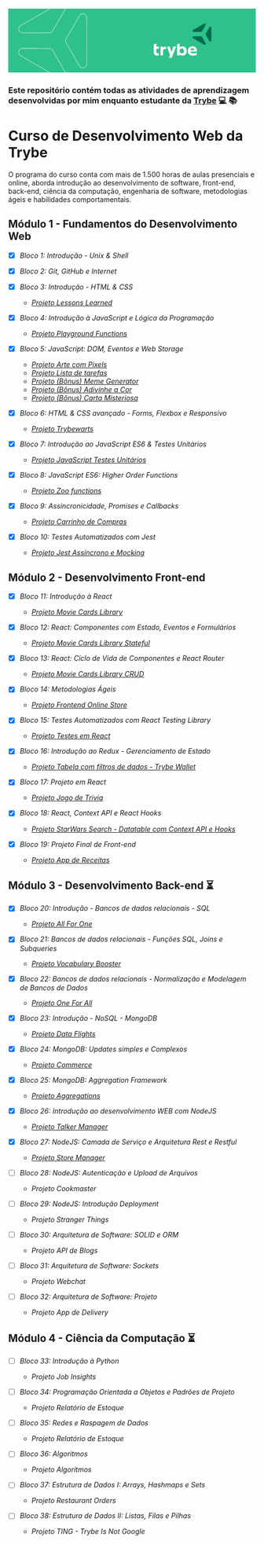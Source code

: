 ![capa trybe](capa_trybe.png)

### Este repositório contém todas as atividades de aprendizagem desenvolvidas por mim enquanto estudante da [Trybe](https://www.betrybe.com/formacao-desenvolvimento-web) :computer: :books:

# Curso de Desenvolvimento Web da Trybe
O programa do curso conta com mais de 1.500 horas de aulas presenciais e online, aborda introdução ao desenvolvimento de software, front-end, back-end, ciência da computação, engenharia de software, metodologias ágeis e habilidades comportamentais.

## Módulo 1 - Fundamentos do Desenvolvimento Web

- [x] _Bloco 1: Introdução - Unix & Shell_

- [x] _Bloco 2: Git, GitHub e Internet_

- [x] _Bloco 3: Introdução - HTML & CSS_
  - [_Projeto Lessons Learned_](https://github.com/tryber/sd-011-project-lessons-learned/pull/97)

- [x] _Bloco 4: Introdução à JavaScript e Lógica da Programação_
  - [_Projeto Playground Functions_](https://github.com/tryber/sd-011-project-playground-functions/pull/96)

- [x] _Bloco 5: JavaScript: DOM, Eventos e Web Storage_
  - [_Projeto Arte com Pixels_](https://github.com/tryber/sd-011-project-pixels-art/pull/56)
  - [_Projeto Lista de tarefas_](https://github.com/tryber/sd-011-project-todo-list/pull/80)
  - [_Projeto (Bônus) Meme Generator_](https://github.com/tryber/sd-011-project-meme-generator/pull/46)
  - [_Projeto (Bônus) Adivinhe a Cor_](https://github.com/tryber/sd-011-project-color-guess/pull/34)
  - [_Projeto (Bônus) Carta Misteriosa_](https://github.com/tryber/sd-011-project-mistery-letter/pull/26)

- [x] _Bloco 6: HTML & CSS avançado - Forms, Flexbox e Responsivo_
  - [_Projeto Trybewarts_](https://github.com/tryber/sd-011-project-trybewarts/pull/151)

- [x] _Bloco 7: Introdução ao JavaScript ES6 & Testes Unitários_
  - [_Projeto JavaScript Testes Unitários_](https://github.com/tryber/sd-011-project-js-unit-tests/pull/51)

- [x] _Bloco 8: JavaScript ES6: Higher Order Functions_
  - [_Projeto Zoo functions_](https://github.com/tryber/sd-011-project-zoo-functions/pull/87)

- [x] _Bloco 9: Assincronicidade, Promises e Callbacks_
  - [_Projeto Carrinho de Compras_](https://github.com/tryber/sd-011-project-shopping-cart/pull/72)

- [x] _Bloco 10: Testes Automatizados com Jest_
  - [_Projeto Jest Assíncrono e Mocking_](https://github.com/tryber/sd-011-project-jest/pull/114)

## Módulo 2 - Desenvolvimento Front-end

- [x] _Bloco 11: Introdução à React_
  - [_Projeto Movie Cards Library_](https://github.com/tryber/sd-011-project-movie-cards-library/pull/97)

- [x] _Bloco 12: React: Componentes com Estado, Eventos e Formulários_
  - [_Projeto Movie Cards Library Stateful_](https://github.com/tryber/sd-011-project-movie-cards-library-stateful/pull/75)

- [x] _Bloco 13: React: Ciclo de Vida de Componentes e React Router_
  - [_Projeto Movie Cards Library CRUD_](https://github.com/tryber/sd-011-project-movie-card-library-crud/pull/91)

- [x] _Bloco 14: Metodologias Ágeis_
  - [_Projeto Frontend Online Store_](https://github.com/tryber/sd-011-project-frontend-online-store/tree/main-group-12)

- [x] _Bloco 15: Testes Automatizados com React Testing Library_
  - [_Projeto Testes em React_](https://github.com/tryber/sd-011-project-react-testing-library/pull/52)

- [x] _Bloco 16: Introdução ao Redux - Gerenciamento de Estado_
  - [_Projeto Tabela com filtros de dados - Trybe Wallet_](https://github.com/tryber/sd-011-project-trybewallet/pull/118)

- [x] _Bloco 17:  Projeto em React_
  - [_Projeto Jogo de Trivia_](https://github.com/tryber/sd-011-project-trivia-react-redux/pull/193)

- [x] _Bloco 18: React, Context API e React Hooks_
  - [_Projeto StarWars Search - Datatable com Context API e Hooks_](https://github.com/tryber/sd-011-project-starwars-planets-search/pull/48)

- [x] _Bloco 19:  Projeto Final de Front-end_
  - [_Projeto App de Receitas_](https://github.com/tryber/sd-011-project-recipes-app/pull/5)

## Módulo 3 - Desenvolvimento Back-end :hourglass_flowing_sand:

- [x] _Bloco 20: Introdução - Bancos de dados relacionais - SQL_
  - [_Projeto All For One_](https://github.com/tryber/sd-011-project-mysql-all-for-one/pull/99)

- [x] _Bloco 21: Bancos de dados relacionais - Funções SQL, Joins e Subqueries_
  - [_Projeto Vocabulary Booster_](https://github.com/tryber/sd-011-mysql-vocabulary-booster/pull/59)

- [x] _Bloco 22: Bancos de dados relacionais - Normalização e Modelagem de Bancos de Dados_
  - [_Projeto One For All_](https://github.com/tryber/sd-011-mysql-one-for-all/pull/90)

- [x] _Bloco 23: Introdução - NoSQL - MongoDB_
  - [_Projeto Data Flights_](https://github.com/tryber/sd-011-mongodb-dataflights/pull/92)

- [x] _Bloco 24: MongoDB: Updates simples e Complexos_
  - [_Projeto Commerce_](https://github.com/tryber/sd-011-mongodb-commerce/pull/112)

- [x] _Bloco 25: MongoDB: Aggregation Framework_
  - [_Projeto Aggregations_](https://github.com/tryber/sd-011-mongodb-aggregations/pull/74)

- [x] _Bloco 26: Introdução ao desenvolvimento WEB com NodeJS_
  - [_Projeto Talker Manager_](https://github.com/tryber/sd-011-project-talker-manager/pull/104)

- [x] _Bloco 27: NodeJS: Camada de Serviço e Arquitetura Rest e Restful_
  - [_Projeto Store Manager_](https://github.com/tryber/sd-011-store-manager/pull/103)

- [ ] _Bloco 28: NodeJS: Autenticação e Upload de Arquivos_
  - _Projeto Cookmaster_

- [ ] _Bloco 29: NodeJS: Introdução Deployment_
  - _Projeto Stranger Things_

- [ ] _Bloco 30: Arquitetura de Software: SOLID e ORM_
  - _Projeto API de Blogs_

- [ ] _Bloco 31: Arquitetura de Software: Sockets_
  - _Projeto Webchat_

- [ ] _Bloco 32: Arquitetura de Software: Projeto_
  - _Projeto App de Delivery_

## Módulo 4 - Ciência da Computação :hourglass_flowing_sand:

- [ ] _Bloco 33: Introdução à Python_
  - _Projeto Job Insights_

- [ ] _Bloco 34: Programação Orientada a Objetos e Padrões de Projeto_
  - _Projeto Relatório de Estoque_

- [ ] _Bloco 35: Redes e Raspagem de Dados_
  - _Projeto Relatório de Estoque_

- [ ] _Bloco 36: Algoritmos_
  - _Projeto Algoritmos_

- [ ] _Bloco 37: Estrutura de Dados I: Arrays, Hashmaps e Sets_
  - _Projeto Restaurant Orders_

- [ ] _Bloco 38: Estrutura de Dados II: Listas, Filas e Pilhas_
  - _Projeto TING - Trybe Is Not Google_
